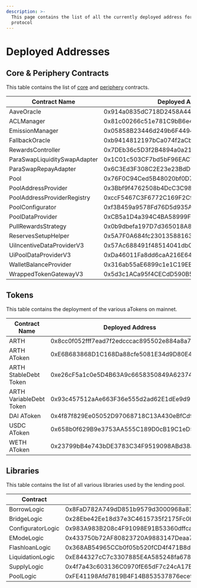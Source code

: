 ```yaml
---
description: >-
  This page contains the list of all the currently deployed address for the
  protocol
---
```


# Deployed Addresses

## Core & Periphery Contracts

This table contains the list of [core](https://github.com/mahalend/contracts-core) and [periphery](https://github.com/mahalend/contracts-periphery) contracts.

| Contract Name                | Deployed Address                           |
| ---------------------------- | ------------------------------------------ |
| AaveOracle                   | 0x914a0835dC718D2458A447711DF18E32498B1BC9 |
| ACLManager                   | 0x81c00266c51e781C9bB6e4a7Dd992D89223afb3b |
| EmissionManager              | 0x05858B23446d249b6F44944869327fb1c76565e1 |
| FallbackOracle               | 0xb9414812197bCa074f2aCb53bF782d3713373475 |
| RewardsController            | 0x7DEb36c5D3f2B4894a0a21De8D13D5d3a0981fE2 |
| ParaSwapLiquiditySwapAdapter | 0x1C01c503CF7bd5bF96EAC7b4004f1C4ccc259171 |
| ParaSwapRepayAdapter         | 0x6C3Ed3F308C2E23e23BdD028d233aA9640E2975b |
| Pool                         | 0x76F0C94Ced5B48020bf0D7f3D0CEabC877744cB5 |
| PoolAddressProvider          | 0x3Bbf9f4762508b4DcC3C98B59030D33277949276 |
| PoolAddressProviderRegistry  | 0xccF5467C3F6772C169F2C9e30aE263D13d2cfeb0 |
| PoolConfigurator             | 0xf3B459a9578Fd76D5d935A9420eeD18EbfbaF8d1 |
| PoolDataProvider             | 0xCB5a1D4a394C4BA58999FbD7629d64465DdA70BC |
| PullRewardsStrategy          | 0x0b9dbefa197D7d365018A8FEbD2d88441e023408 |
| ReservesSetupHelper          | 0x5A7F0A684fc230135881632F877E886322582AcA |
| UiIncentiveDataProviderV3    | 0x57Ac688491f48514041dbC50B972E200a7b48Cac |
| UiPoolDataProviderV3         | 0xDa46011Fa8dd6caA216E64F1008Ad62a1eB94aC7 |
| WalletBalanceProvider        | 0x316ab55aE6899c1e1C19EB0F8548F33B12e7a918 |
| WrappedTokenGatewayV3        | 0x5d3c1ACa95f4CECdD590B5F9C9920248C758D34a |

## Tokens

This table contains the deployment of the various aTokens on mainnet.

| Contract Name           | Deployed Address                           |
| ----------------------- | ------------------------------------------ |
| ARTH                    | 0x8cc0f052fff7ead7f2edcccac895502e884a8a71 |
| ARTH AToken             | 0xE6B683868D1C168Da88cfe5081E34d9D80E4D1a6 |
| ARTH StableDebt Token   | 0xe26cF5a1c0e5D4B63A9c6658350849A62374d22b |
| ARTH VariableDebt Token | 0x93c457512aAe663F36e555d2ad62E1dEe9d91836 |
| DAI AToken              | 0x4f87f829Ee05052D97068718C13A430eBfCd96ee |
| USDC AToken             | 0x658b0f629B9e3753AA555C189D0cB19C1eD59632 |
| WETH AToken             | 0x23799bB4e743bDE3783C34F9519098ABd38aB9Bc |

## Libraries

This table contains the list of all various libraries used by the lending pool.

| Contract          |                                            |
| ----------------- | ------------------------------------------ |
| BorrowLogic       | 0x8FaD782A749dD851b9579d3000968a81f44d6496 |
| BridgeLogic       | 0x28Ebe42Ee18d37e3C4615735f2175Fc0b3c59332 |
| ConfiguratorLogic | 0x983A983B208c4F91098E91B53360dffca7Cf0074 |
| EModeLogic        | 0x433750b72AF80823720A9883147Deaa7894fB8D5 |
| FlashloanLogic    | 0x368AB54965CCb0f05b520fCD4f471B8dD0b44d21 |
| LiquidationLogic  | 0xE844327cC7c3307885E4A585248fa6786Eb76AFa |
| SupplyLogic       | 0x4f7a43c603136C0970fE65dF7c24cA17EF3Ffe2E |
| PoolLogic         | 0xFE41198Afd7819B4F14B853537876ece9DE6CE56 |

